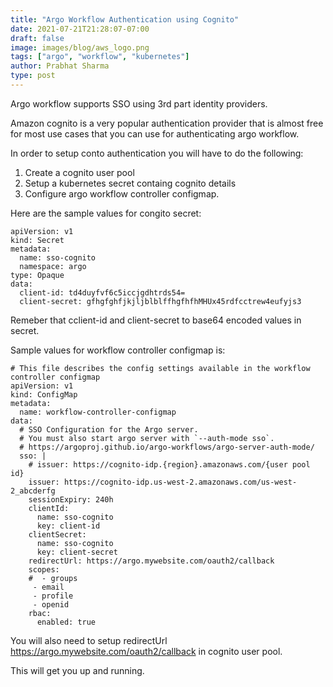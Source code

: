 ```yaml
---
title: "Argo Workflow Authentication using Cognito"
date: 2021-07-21T21:28:07-07:00
draft: false
image: images/blog/aws_logo.png
tags: ["argo", "workflow", "kubernetes"]
author: Prabhat Sharma
type: post
---
```


Argo workflow supports SSO using 3rd part identity providers.

Amazon cognito is a very popular authentication provider that is almost free for most use cases that you can use for authenticating argo workflow.

In order to setup conto authentication you will have to do the following:

1. Create a cognito user pool
1. Setup a kubernetes secret containg cognito details
1. Configure argo workflow controller configmap.

Here are the sample values for congito secret:

```
apiVersion: v1
kind: Secret
metadata:
  name: sso-cognito
  namespace: argo
type: Opaque
data:
  client-id: td4duyfvf6c5iccjgdhtrds54=
  client-secret: gfhgfghfjkjljblblffhgfhfhMHUx45rdfcctrew4eufyjs3

```

Remeber that cclient-id and client-secret to base64 encoded values in secret.

Sample values for workflow controller configmap is:

```
# This file describes the config settings available in the workflow controller configmap
apiVersion: v1
kind: ConfigMap
metadata:
  name: workflow-controller-configmap
data:
  # SSO Configuration for the Argo server.
  # You must also start argo server with `--auth-mode sso`.
  # https://argoproj.github.io/argo-workflows/argo-server-auth-mode/
  sso: |
    # issuer: https://cognito-idp.{region}.amazonaws.com/{user pool id}
    issuer: https://cognito-idp.us-west-2.amazonaws.com/us-west-2_abcderfg
    sessionExpiry: 240h
    clientId:
      name: sso-cognito
      key: client-id
    clientSecret:
      name: sso-cognito
      key: client-secret
    redirectUrl: https://argo.mywebsite.com/oauth2/callback
    scopes:
    #  - groups
     - email
     - profile
     - openid
    rbac:
      enabled: true
```

You will also need to setup redirectUrl https://argo.mywebsite.com/oauth2/callback in cognito user pool.

This will get you up and running.


